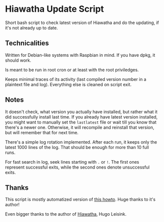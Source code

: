 # Hiawatha Update Script

Short bash script to check latest version of Hiawatha and do the updating, if it's not already up to date.

## Technicalities

Written for Debian-like systems with Raspbian in mind. If you have dpkg, it should work.

Is meant to be run in root cron or at least with the root priviledges.

Keeps minimal traces of its activity (last compiled version number in a plaintext file and log). Everything else is cleaned on script exit.

## Notes

It doesn't check, what version you actually have installed, but rather what it did successfully install last time. If you already have latest version installed, you might want to manually set the `lastlatest` file or wait till you know that there's a newer one. Otherwise, it will recompile and reinstall that version, but will remember that for next time.

There's a simple log rotation implemented. After each run, it keeps only the latest 1000 lines of the log. That should be enough for more than 10 full runs.

For fast search in log, seek lines starting with `.` or `!`. The first ones represent successful exits, while the second ones denote unsuccessful exits.

## Thanks

This script is mostly automatized version of [this howto](https://www.hiawatha-webserver.org/forum/topic/1214). Huge thanks to it's author!

Even bigger thanks to the author of [Hiawatha](https://www.hiawatha-webserver.org/), Hugo Leisink.
